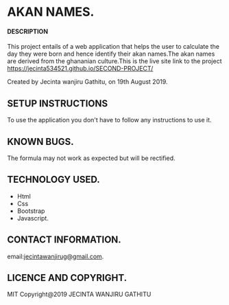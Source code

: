 # AKAN NAMES.
#### DESCRIPTION
 This project entails of a web application that helps the user to calculate the day they were born and hence identify their akan names.The akan names are derived from the ghananian culture.This is the live site link to the project  https://jecinta534521.github.io/SECOND-PROJECT/

Created by Jecinta wanjiru Gathitu, on 19th August 2019.
## SETUP INSTRUCTIONS
To use the application you don't have to follow any instructions to use it.
## KNOWN BUGS.
The formula may not work as expected but will be rectified.

## TECHNOLOGY USED.
* Html
* Css
* Bootstrap
* Javascript.

## CONTACT INFORMATION.
email:jecintawanjirug@gmail.com.

## LICENCE AND COPYRIGHT.
 MIT Copyright@2019 JECINTA WANJIRU GATHITU

